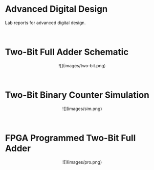 # Advanced Digital Design

Lab reports for advanced digital design.

<br>

# Two-Bit Full Adder Schematic 

<p align="center"> 
![](images/two-bit.png)
</p>

<br>

# Two-Bit Binary Counter Simulation

<p align="center"> 
![](images/sim.png)
</p>

<br>

# FPGA Programmed Two-Bit Full Adder

<p align="center"> 
![](images/pro.png)
</p>
